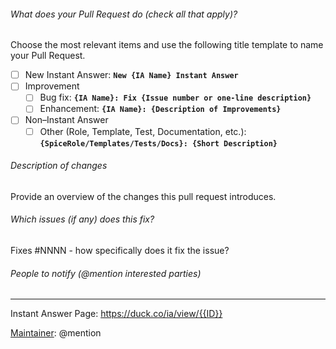 ###### What does your Pull Request do (check all that apply)?

Choose the most relevant items and use the following title template to name
your Pull Request.

- [ ] New Instant Answer: **`New {IA Name} Instant Answer`**
- [ ] Improvement
    - [ ] Bug fix: **`{IA Name}: Fix {Issue number or one-line description}`**
    - [ ] Enhancement: **`{IA Name}: {Description of Improvements}`**
- [ ] Non–Instant Answer
    - [ ] Other (Role, Template, Test, Documentation, etc.): **`{SpiceRole/Templates/Tests/Docs}: {Short Description}`**

###### Description of changes

Provide an overview of the changes this pull request introduces.

###### Which issues (if any) does this fix?

Fixes #NNNN - how specifically does it fix the issue?

###### People to notify (@mention interested parties)


---

Instant Answer Page: https://duck.co/ia/view/{{ID}}

[Maintainer](http://docs.duckduckhack.com/maintaining/guidelines.html): @mention
